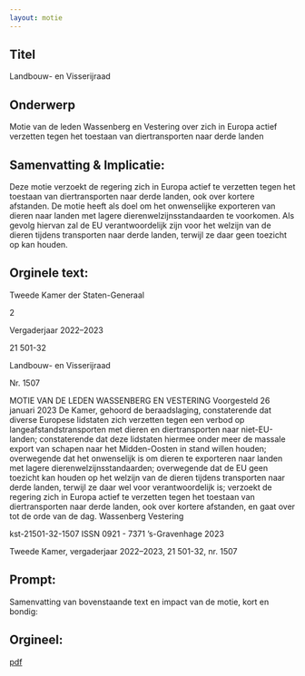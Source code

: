 ```yaml
---
layout: motie
---
```

## Titel
Landbouw- en Visserijraad
## Onderwerp
Motie van de leden Wassenberg en Vestering over zich in Europa actief verzetten tegen het toestaan van diertransporten naar derde landen
## Samenvatting & Implicatie:

Deze motie verzoekt de regering zich in Europa actief te verzetten tegen het toestaan van diertransporten naar derde landen, ook over kortere afstanden. De motie heeft als doel om het onwenselijke exporteren van dieren naar landen met lagere dierenwelzijnsstandaarden te voorkomen. Als gevolg hiervan zal de EU verantwoordelijk zijn voor het welzijn van de dieren tijdens transporten naar derde landen, terwijl ze daar geen toezicht op kan houden.
## Orginele text:


Tweede Kamer der Staten-Generaal

2

Vergaderjaar 2022–2023

21 501-32

Landbouw- en Visserijraad

Nr. 1507

MOTIE VAN DE LEDEN WASSENBERG EN VESTERING
Voorgesteld 26 januari 2023
De Kamer,
gehoord de beraadslaging,
constaterende dat diverse Europese lidstaten zich verzetten tegen een
verbod op langeafstandstransporten met dieren en diertransporten naar
niet-EU-landen;
constaterende dat deze lidstaten hiermee onder meer de massale export
van schapen naar het Midden-Oosten in stand willen houden;
overwegende dat het onwenselijk is om dieren te exporteren naar landen
met lagere dierenwelzijnsstandaarden;
overwegende dat de EU geen toezicht kan houden op het welzijn van de
dieren tijdens transporten naar derde landen, terwijl ze daar wel voor
verantwoordelijk is;
verzoekt de regering zich in Europa actief te verzetten tegen het toestaan
van diertransporten naar derde landen, ook over kortere afstanden,
en gaat over tot de orde van de dag.
Wassenberg
Vestering

kst-21501-32-1507
ISSN 0921 - 7371
’s-Gravenhage 2023

Tweede Kamer, vergaderjaar 2022–2023, 21 501-32, nr. 1507


## Prompt:
Samenvatting van bovenstaande text en impact van de motie, kort en bondig:

## Orgineel:
[pdf](https://gegevensmagazijn.tweedekamer.nl/OData/v4/2.0/Document(e2eb6375-32d5-4184-a207-b41cbb5fc47b)/resource)
